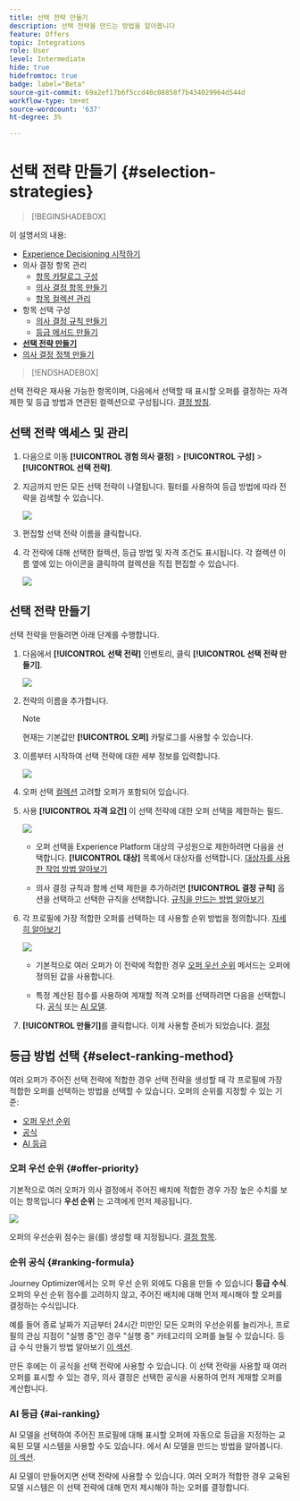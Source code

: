 ```yaml
---
title: 선택 전략 만들기
description: 선택 전략을 만드는 방법을 알아봅니다
feature: Offers
topic: Integrations
role: User
level: Intermediate
hide: true
hidefromtoc: true
badge: label="Beta"
source-git-commit: 69a2ef17b6f5ccd40c08858f7b434029964d544d
workflow-type: tm+mt
source-wordcount: '637'
ht-degree: 3%

---
```


# 선택 전략 만들기 {#selection-strategies}

>[!BEGINSHADEBOX]

이 설명서의 내용:

* [Experience Decisioning 시작하기](gs-experience-decisioning.md)
* 의사 결정 항목 관리
   * [항목 카탈로그 구성](catalogs.md)
   * [의사 결정 항목 만들기](items.md)
   * [항목 컬렉션 관리](collections.md)
* 항목 선택 구성
   * [의사 결정 규칙 만들기](rules.md)
   * [등급 메서드 만들기](ranking.md)
* **[선택 전략 만들기](selection-strategies.md)**
* [의사 결정 정책 만들기](create-decision.md)

>[!ENDSHADEBOX]

선택 전략은 재사용 가능한 항목이며, 다음에서 선택할 때 표시할 오퍼를 결정하는 자격 제한 및 등급 방법과 연관된 컬렉션으로 구성됩니다. [결정 방침](create-decision.md).

## 선택 전략 액세스 및 관리

1. 다음으로 이동 **[!UICONTROL 경험 의사 결정]** > **[!UICONTROL 구성]** > **[!UICONTROL 선택 전략]**.

1. 지금까지 만든 모든 선택 전략이 나열됩니다. 필터를 사용하여 등급 방법에 따라 전략을 검색할 수 있습니다.

   ![](assets/strategy-list-filters.png)

1. 편집할 선택 전략 이름을 클릭합니다.

1. 각 전략에 대해 선택한 컬렉션, 등급 방법 및 자격 조건도 표시됩니다. 각 컬렉션 이름 옆에 있는 아이콘을 클릭하여 컬렉션을 직접 편집할 수 있습니다.

   ![](assets/strategy-list-edit-collection.png)

## 선택 전략 만들기

선택 전략을 만들려면 아래 단계를 수행합니다.

1. 다음에서 **[!UICONTROL 선택 전략]** 인벤토리, 클릭 **[!UICONTROL 선택 전략 만들기]**.

   ![](assets/strategy-create-button.png)

1. 전략의 이름을 추가합니다.

   >[!NOTE]
   >
   >현재는 기본값만 **[!UICONTROL 오퍼]** 카탈로그를 사용할 수 있습니다.

1. 이름부터 시작하여 선택 전략에 대한 세부 정보를 입력합니다.

   ![](assets/strategy-create-screen.png)

1. 오퍼 선택 [컬렉션](collections.md) 고려할 오퍼가 포함되어 있습니다.

1. 사용 **[!UICONTROL 자격 요건]** 이 선택 전략에 대한 오퍼 선택을 제한하는 필드.

   ![](assets/strategy-create-eligibility.png)

   * 오퍼 선택을 Experience Platform 대상의 구성원으로 제한하려면 다음을 선택합니다. **[!UICONTROL 대상]** 목록에서 대상자를 선택합니다. [대상자를 사용한 작업 방법 알아보기](../audience/about-audiences.md)

   * 의사 결정 규칙과 함께 선택 제한을 추가하려면 **[!UICONTROL 결정 규칙]** 옵션을 선택하고 선택한 규칙을 선택합니다. [규칙을 만드는 방법 알아보기](rules.md)

1. 각 프로필에 가장 적합한 오퍼를 선택하는 데 사용할 순위 방법을 정의합니다. [자세히 알아보기](#select-ranking-method)

   ![](assets/strategy-create-ranking.png)

   * 기본적으로 여러 오퍼가 이 전략에 적합한 경우 [오퍼 우선 순위](#offer-priority) 메서드는 오퍼에 정의된 값을 사용합니다.

   * 특정 계산된 점수를 사용하여 게재할 적격 오퍼를 선택하려면 다음을 선택합니다. [공식](#ranking-formula) 또는 [AI 모델](#ai-ranking).

1. **[!UICONTROL 만들기]**&#x200B;를 클릭합니다. 이제 사용할 준비가 되었습니다. [결정](create-decision.md)

## 등급 방법 선택 {#select-ranking-method}

여러 오퍼가 주어진 선택 전략에 적합한 경우 선택 전략을 생성할 때 각 프로필에 가장 적합한 오퍼를 선택하는 방법을 선택할 수 있습니다. 오퍼의 순위를 지정할 수 있는 기준:

* [오퍼 우선 순위](#offer-priority)
* [공식](#ranking-formula)
* [AI 등급](#ai-ranking)

### 오퍼 우선 순위 {#offer-priority}

기본적으로 여러 오퍼가 의사 결정에서 주어진 배치에 적합한 경우 가장 높은 수치를 보이는 항목입니다 **우선 순위** 는 고객에게 먼저 제공됩니다.

![](assets/item-priority.png)

오퍼의 우선순위 점수는 을(를) 생성할 때 지정됩니다. [결정 항목](items.md).

### 순위 공식 {#ranking-formula}

Journey Optimizer에서는 오퍼 우선 순위 외에도 다음을 만들 수 있습니다 **등급 수식**. 오퍼의 우선 순위 점수를 고려하지 않고, 주어진 배치에 대해 먼저 제시해야 할 오퍼를 결정하는 수식입니다.

예를 들어 종료 날짜가 지금부터 24시간 미만인 모든 오퍼의 우선순위를 늘리거나, 프로필의 관심 지점이 &quot;실행 중&quot;인 경우 &quot;실행 중&quot; 카테고리의 오퍼를 늘릴 수 있습니다. 등급 수식 만들기 방법 알아보기 [이 섹션](ranking.md).

만든 후에는 이 공식을 선택 전략에 사용할 수 있습니다. 이 선택 전략을 사용할 때 여러 오퍼를 표시할 수 있는 경우, 의사 결정은 선택한 공식을 사용하여 먼저 게재할 오퍼를 계산합니다.

### AI 등급 {#ai-ranking}

AI 모델을 선택하여 주어진 프로필에 대해 표시할 오퍼에 자동으로 등급을 지정하는 교육된 모델 시스템을 사용할 수도 있습니다. 에서 AI 모델을 만드는 방법을 알아봅니다. [이 섹션](ranking.md).

AI 모델이 만들어지면 선택 전략에 사용할 수 있습니다. 여러 오퍼가 적합한 경우 교육된 모델 시스템은 이 선택 전략에 대해 먼저 제시해야 하는 오퍼를 결정합니다.

